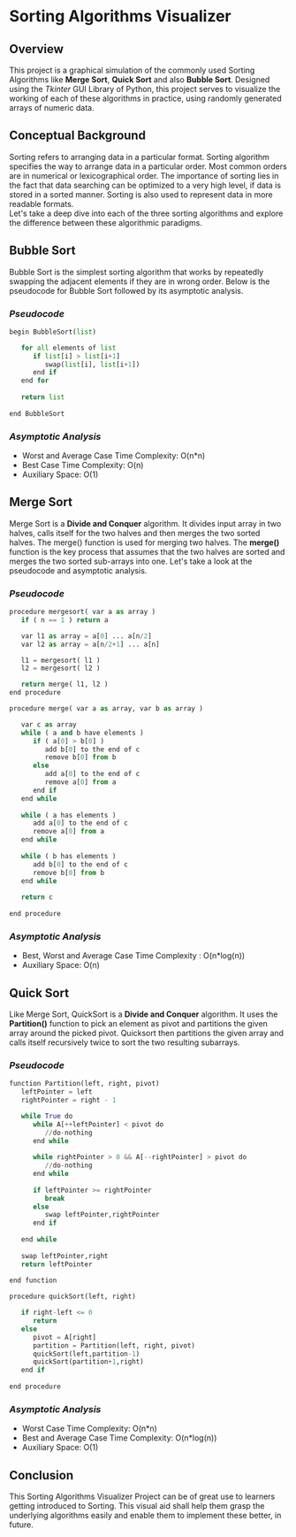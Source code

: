 # Sorting Algorithms Visualizer
## Overview
This project is a graphical simulation of the commonly used Sorting Algorithms like **Merge Sort**, **Quick Sort** and
also **Bubble Sort**. Designed using the _Tkinter_ GUI Library of Python, this project serves to visualize the working of each
of these algorithms in practice, using randomly generated arrays of numeric data.
## Conceptual Background

Sorting refers to arranging data in a particular format. Sorting algorithm specifies the way to arrange data in a 
particular order. Most common orders are in numerical or lexicographical order.
The importance of sorting lies in the fact that data searching can be optimized to a very high level, if data is stored in 
a sorted manner. Sorting is also used to represent data in more readable formats.<br> 
Let's take a deep dive into each of the three sorting
algorithms and explore the difference between these algorithmic paradigms. 
## Bubble Sort
Bubble Sort is the simplest sorting algorithm that works by repeatedly swapping the adjacent elements if they are in wrong order.
Below is the pseudocode for Bubble Sort followed by its asymptotic analysis. 

### _Pseudocode_
```py
begin BubbleSort(list)

   for all elements of list
      if list[i] > list[i+1]
         swap(list[i], list[i+1])
      end if
   end for
   
   return list
   
end BubbleSort
```
### _Asymptotic Analysis_
- Worst and Average Case Time Complexity: O(n*n)
- Best Case Time Complexity: O(n)
- Auxiliary Space: O(1)

## Merge Sort
Merge Sort is a **Divide and Conquer** algorithm. It divides input array in two halves, calls itself 
for the two halves and then merges the two sorted halves. The merge() function is used for 
merging two halves. The **merge()** function is the key process that assumes that the two halves
are sorted and merges the two sorted sub-arrays into one. Let's take a look at the pseudocode and asymptotic analysis.

### _Pseudocode_
```python
procedure mergesort( var a as array )
   if ( n == 1 ) return a

   var l1 as array = a[0] ... a[n/2]
   var l2 as array = a[n/2+1] ... a[n]

   l1 = mergesort( l1 )
   l2 = mergesort( l2 )

   return merge( l1, l2 )
end procedure

procedure merge( var a as array, var b as array )

   var c as array
   while ( a and b have elements )
      if ( a[0] > b[0] )
         add b[0] to the end of c
         remove b[0] from b
      else
         add a[0] to the end of c
         remove a[0] from a
      end if
   end while
   
   while ( a has elements )
      add a[0] to the end of c
      remove a[0] from a
   end while
   
   while ( b has elements )
      add b[0] to the end of c
      remove b[0] from b
   end while
   
   return c
	
end procedure
```

### _Asymptotic Analysis_
- Best, Worst and Average Case Time Complexity : O(n*log(n))
- Auxiliary Space: O(n)

## Quick Sort
Like Merge Sort, QuickSort is a **Divide and Conquer** algorithm. It uses the **Partition()** function to pick an element as pivot 
and partitions the given array around the picked pivot. Quicksort then partitions the given array and calls itself recursively twice 
to sort the two resulting subarrays.

### _Pseudocode_
```python
function Partition(left, right, pivot)
   leftPointer = left
   rightPointer = right - 1

   while True do
      while A[++leftPointer] < pivot do
         //do-nothing            
      end while
		
      while rightPointer > 0 && A[--rightPointer] > pivot do
         //do-nothing         
      end while
		
      if leftPointer >= rightPointer
         break
      else                
         swap leftPointer,rightPointer
      end if
		
   end while 
	
   swap leftPointer,right
   return leftPointer
	
end function

procedure quickSort(left, right)

   if right-left <= 0
      return
   else     
      pivot = A[right]
      partition = Partition(left, right, pivot)
      quickSort(left,partition-1)
      quickSort(partition+1,right)    
   end if		
   
end procedure
```
### _Asymptotic Analysis_
- Worst Case Time Complexity: O(n*n)
- Best and Average Case Time Complexity: O(n*log(n))
- Auxiliary Space: O(1)
## Conclusion
This Sorting Algorithms Visualizer Project can be of great use to learners getting introduced to Sorting. This visual aid shall help 
them grasp the underlying algorithms easily and enable them to implement these better, in future.
